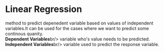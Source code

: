 # Linear Regression
 method to predict depenedent variable based on values of independent variables.It can be used for the cases where we want to predict some continous quanity.<br/>
**Dependent Variables**br/>
variable who's value needs to be predicted.<br/>
**Independent Variables**br/>
variable used to predict the response variable.<br/>


